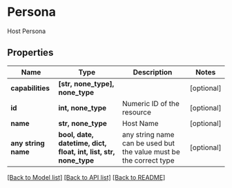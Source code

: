 # Persona

Host Persona

## Properties
Name | Type | Description | Notes
------------ | ------------- | ------------- | -------------
**capabilities** | **[str, none_type], none_type** |  | [optional] 
**id** | **int, none_type** | Numeric ID of the resource | [optional] 
**name** | **str, none_type** | Host Name | [optional] 
**any string name** | **bool, date, datetime, dict, float, int, list, str, none_type** | any string name can be used but the value must be the correct type | [optional]

[[Back to Model list]](../README.md#documentation-for-models) [[Back to API list]](../README.md#documentation-for-api-endpoints) [[Back to README]](../README.md)


